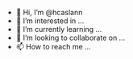 - 👋 Hi, I’m @hcaslann
- 👀 I’m interested in ...
- 🌱 I’m currently learning ...
- 💞️ I’m looking to collaborate on ...
- 📫 How to reach me ...

<!---
hcaslann/hcaslann is a ✨ special ✨ repository because its `README.md` (this file) appears on your GitHub profile.
You can click the Preview link to take a look at your changes.
--->
